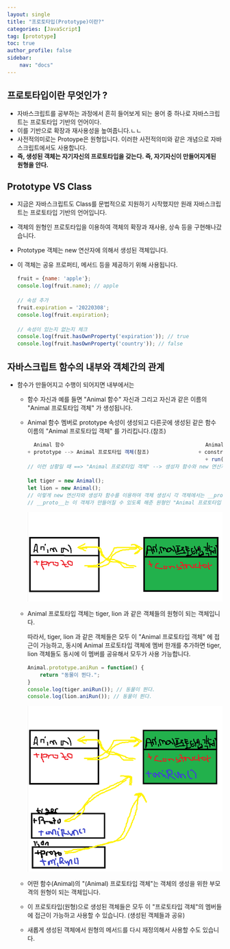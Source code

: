 ```yaml
---
layout: single
title: "프로토타입(Prototype)이란?"
categories: [JavaScript]
tag: [prototype]
toc: true
author_profile: false
sidebar:
    nav: "docs"
---
```


## 프로토타입이란 무엇인가 ?

- 자바스크립트를 공부하는 과정에서 흔히 들어보게 되는 용어 중 하나로 자바스크립트는 프로토타입 기반의 언어이다.
- 이를 기반으로 확장과 재사용성을 높여줍니다.ㄴㄴ
- 사전적의미로는 Protoype은 원형입니다. 이러한 사전적의미와 같은 개념으로 자바스크립트에서도 사용합니다.
- **즉, 생성된 객체는 자기자신의 프로토타입을 갖는다. 즉, 자기자신이 만들어지게된 원형을 안다.**



## Prototype VS Class

- 지금은 자바스크립트도 Class를 문법적으로 지원하기 시작했지만 원래 자바스크립트는 프로토타입 기반의 언어입니다. 

- 객체의 원형인 프로토타입을 이용하여 객체의 확장과 재사용, 상속 등을 구현해나갔습니다.

- Prototype 객체는 new 연산자에 의해서 생성된 객체입니다.

- 이 객체는 공유 프로퍼티, 메서드 등을 제공하기 위해 사용됩니다.

  ```js
  fruit = {name: 'apple'};
  console.log(fruit.name); // apple
  
  // 속성 추가
  fruit.expiration = '20220308';
  console.log(fruit.expiration); 
  
  // 속성이 있는지 없는지 체크
  console.log(fruit.hasOwnProperty('expiration')); // true
  console.log(fruit.hasOwnProperty('country')); // false 
  ```



## 자바스크립트 함수의 내부와 객체간의 관계

- 함수가 만들어지고 수행이 되어지면 내부에서는

  - 함수 자신과 예를 들면 "Animal 함수" 자신과 그리고 자신과 같은 이름의 "Animal 프로토타입 객체" 가 생성됩니다.

  - Animal 함수 멤버로 prototype 속성이 생성되고 다른곳에 생성된 같은 함수 이름의 "Animal 프로토타입 객체" 를 가리킵니다.(참조)

    ```js
      Animal 함수                                              Animal 프로토타입 객체
    + prototype --> Animal 프로토타입 객체(참조)				   + construtor --> Animal 함수(참조)			
    														  + run()
    // 이런 상황일 때 ==> "Animal 프로로타입 객체" --> 생성자 함수와 new 연산자를 통해서 만들어내는 모든 객체의 원형이 되는 객체입니다.
    
    let tiger = new Animal();
    let lion = new Animal();
    // 이렇게 new 연산자와 생성자 함수를 이용하여 객체 생성시 각 객체에서는 __proto__ 속성이 자동으로 생성됩니다.
    // __proto__는 이 객체가 만들어질 수 있도록 해준 원형인 "Animal 프로토타입 객체" 가르킵니다.
    
    ```

    ![r1](../images/2022-03-08-prototype/r1.png)

  - Animal 프로토타입 객체는 tiger, lion 과 같은 객체들의 원형이 되는 객체입니다.

    따라서, tiger, lion 과 같은 객체들은 모두 이 "Animal 프로토타입 객체" 에 접근이 가능하고, 동시에 Animal 프로토타입 객체에 멤버 한개를 추가하면 tiger, lion 객체들도 동시에 이 멤버를 공유해서 모두가 사용 가능합니다.

    ```js
    Animal.prototype.aniRun = function() {
        return "동물이 뛴다.";
    }
    console.log(tiger.aniRun()); // 동물이 뛴다.
    console.log(lion.aniRun()); // 동물이 뛴다.
    ```

    ![r2](../images/2022-03-08-prototype/r2.png)

  - 어떤 함수(Animal)의 "(Animal) 프로토타입 객체"는 객체의 생성을 위한 부모격의 원형이 되는 객체입니다.
  - 이 프로토타입(원형)으로 생성된 객체들은 모두 이 "프로토타입 객체"의 멤버들에 접근이 가능하고 사용할 수 있습니다. (생성된 객체들과 공유)
  - 새롭게 생성된 객체에서 원형의 메서드를 다시 재정의해서 사용할 수도 있습니다.